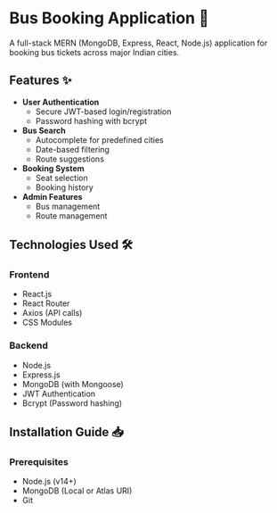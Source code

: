 # Bus Booking Application 🚌

A full-stack MERN (MongoDB, Express, React, Node.js) application for booking bus tickets across major Indian cities.


## Features ✨

- **User Authentication**
  - Secure JWT-based login/registration
  - Password hashing with bcrypt
- **Bus Search**
  - Autocomplete for predefined cities
  - Date-based filtering
  - Route suggestions
- **Booking System**
  - Seat selection
  - Booking history
- **Admin Features**
  - Bus management
  - Route management

## Technologies Used 🛠️

### Frontend
- React.js
- React Router
- Axios (API calls)
- CSS Modules

### Backend
- Node.js
- Express.js
- MongoDB (with Mongoose)
- JWT Authentication
- Bcrypt (Password hashing)

## Installation Guide 📥

### Prerequisites
- Node.js (v14+)
- MongoDB (Local or Atlas URI)
- Git

